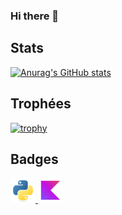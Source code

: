 ### Hi there 👋

## Stats

[![Anurag's GitHub stats](https://github-readme-stats.vercel.app/api?username=Gabin221)](https://github.com/anuraghazra/github-readme-stats)

## Trophées

[![trophy](https://github-profile-trophy.vercel.app/?username=Gabin221)](https://github.com/ryo-ma/github-profile-trophy)  

## Badges

<p align="left">
  <a href="https://www.python.org" target="_blank"> 
    <img src="https://github.com/devicons/devicon/blob/master/icons/python/python-original.svg" alt="python" width="40" height="40"/> 
  </a> 
  <a href="https://kotlinlang.org/" target="_blank"> 
    <img src="https://github.com/devicons/devicon/blob/master/icons/kotlin/kotlin-original.svg" alt="kotlin" width="40" height="40"/> 
  </a> 
</p>
